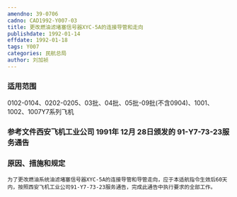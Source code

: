 ```yaml
---
amendno: 39-0706
cadno: CAD1992-Y007-03
title: 更改燃油滤堵塞信号器XYC-5A的连接导管和走向
publishdate: 1992-01-14
effdate: 1992-01-18
tags: Y007
categories: 民航总局
author: 刘加祯
---
```


### 适用范围 
0102-0104、0202-0205、03批、04批、05批-09批(不含0904)、1001、1002、1007Y7系列飞机

<!--more-->
### 参考文件西安飞机工业公司 1991年 12月 28日颁发的 91-Y7-73-23服务通告

### 原因、措施和规定 
    为了更改燃油系统油滤堵塞信号器XYC-5A的连接导管和导管走向，应于本适航指令生效后60天内，按照西安飞机工业公司91-Y7-73-23服务通告，完成此通告中执行要求的全部工作。
